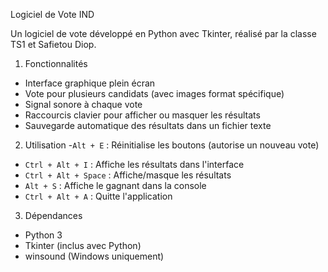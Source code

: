 Logiciel de Vote IND

Un logiciel de vote développé en Python avec Tkinter, réalisé par la classe TS1 et Safietou Diop.

1. Fonctionnalités
- Interface graphique plein écran
- Vote pour plusieurs candidats (avec images format spécifique)
- Signal sonore à chaque vote
- Raccourcis clavier pour afficher ou masquer les résultats
- Sauvegarde automatique des résultats dans un fichier texte

2. Utilisation
-`Alt + E` : Réinitialise les boutons (autorise un nouveau vote)
- `Ctrl + Alt + I` : Affiche les résultats dans l'interface
- `Ctrl + Alt + Space` : Affiche/masque les résultats
- `Alt + S` : Affiche le gagnant dans la console
- `Ctrl + Alt + A` : Quitte l'application

3. Dépendances
- Python 3
- Tkinter (inclus avec Python)
- winsound (Windows uniquement)

